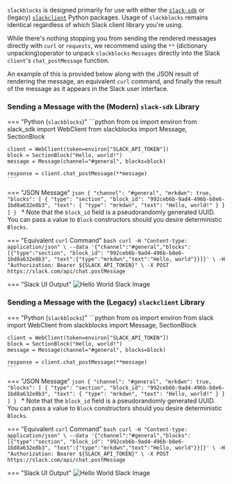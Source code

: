 `slackblocks` is designed primarily for use with either the [`slack-sdk`](https://pypi.org/project/slack-sdk/) or (legacy) [`slackclient`](https://pypi.org/project/slackclient/) Python packages. Usage of `slackblocks` remains identical regardless of which Slack client library you're using.

While there's nothing stopping you from sending the rendered messages directly with `curl` or `requests`, we recommend using the `**` (dictionary unpacking)operator to unpack `slackblocks` `Messages` directly into the Slack `client`'s `chat_postMessage` function.

An example of this is provided below along with the JSON result of rendering the message, an equivalent `curl` command, and finally the result of the message as it appears in the Slack user interface.

### Sending a Message with the (Modern) `slack-sdk` Library
=== "Python (`slackblocks`)"
    ```python
    from os import environ
    from slack_sdk import WebClient
    from slackblocks import Message, SectionBlock


    client = WebClient(token=environ["SLACK_API_TOKEN"])
    block = SectionBlock("Hello, world!")
    message = Message(channel="#general", blocks=block)

    response = client.chat_postMessage(**message)
    ```

=== "JSON Message"
    ```json
    {
        "channel": "#general",
        "mrkdwn": true,
        "blocks": [
            {
                "type": "section",
                "block_id": "992ceb6b-9ad4-496b-b8e6-1bd8a632e8b3",
                "text": {
                    "type": "mrkdwn",
                    "text": "Hello, world!"
                }
            }
        ]
    }
    ```
    * Note that the `block_id` field is a pseudorandomly generated UUID. You can pass a value to `Block` constructors should you desire deterministic `Blocks`.

=== "Equivalent `curl` Command"
    ```bash
    curl -H "Content-type: application/json" \
    --data '{"channel":"#general","blocks":[{"type":"section", "block_id": "992ceb6b-9ad4-496b-b8e6-1bd8a632e8b3", "text":{"type":"mrkdwn","text":"Hello, world"}}]}' \
    -H "Authorization: Bearer ${SLACK_API_TOKEN}" \
    -X POST https://slack.com/api/chat.postMessage
    ```

=== "Slack UI Output"
    ![Hello World Slack Image](../img/hello_world.png)


### Sending a Message with the (Legacy) `slackclient` Library
=== "Python (`slackblocks`)"
    ```python
    from os import environ
    from slack import WebClient
    from slackblocks import Message, SectionBlock


    client = WebClient(token=environ["SLACK_API_TOKEN"])
    block = SectionBlock("Hello, world!")
    message = Message(channel="#general", blocks=block)

    response = client.chat_postMessage(**message)
    ```

=== "JSON Message"
    ```json
    {
        "channel": "#general",
        "mrkdwn": true,
        "blocks": [
            {
                "type": "section",
                "block_id": "992ceb6b-9ad4-496b-b8e6-1bd8a632e8b3",
                "text": {
                    "type": "mrkdwn",
                    "text": "Hello, world!"
                }
            }
        ]
    }
    ```
    * Note that the `block_id` field is a pseudorandomly generated UUID. You can pass a value to `Block` constructors should you desire deterministic `Blocks`.

=== "Equivalent `curl` Command"
    ```bash
    curl -H "Content-type: application/json" \
    --data '{"channel":"#general","blocks":[{"type":"section", "block_id": "992ceb6b-9ad4-496b-b8e6-1bd8a632e8b3", "text":{"type":"mrkdwn","text":"Hello, world"}}]}' \
    -H "Authorization: Bearer ${SLACK_API_TOKEN}" \
    -X POST https://slack.com/api/chat.postMessage
    ```

=== "Slack UI Output"
    ![Hello World Slack Image](../img/hello_world.png)